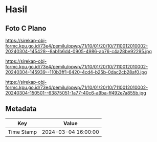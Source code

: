 # Hasil

## Foto C Plano

https://sirekap-obj-formc.kpu.go.id/73e4/pemilu/ppwp/71/10/01/20/10/7110012010002-20240304-145428--8ab1b6d4-0905-4986-ab76-c4a28be92295.jpg

https://sirekap-obj-formc.kpu.go.id/73e4/pemilu/ppwp/71/10/01/20/10/7110012010002-20240304-145939--110b3ff1-6420-4cd4-b25b-0dac2cb28af0.jpg

https://sirekap-obj-formc.kpu.go.id/73e4/pemilu/ppwp/71/10/01/20/10/7110012010002-20240304-150501--63875051-1a77-40c6-a9ba-ff492e7a855b.jpg


## Metadata

| Key        | Value               |
| ---------- | ------------------- |
| Time Stamp | 2024-03-04 16:00:00 |




